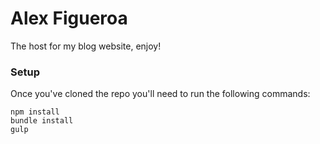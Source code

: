 # Alex Figueroa

The host for my blog website, enjoy!

### Setup

Once you've cloned the repo you'll need to run the following commands:
```
npm install
bundle install
gulp
```
